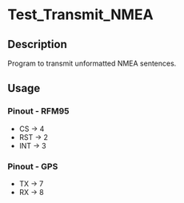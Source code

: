 # Test_Transmit_NMEA
## Description
Program to transmit unformatted NMEA sentences.
## Usage
### Pinout - RFM95
- CS -> 4
- RST -> 2
- INT -> 3
### Pinout - GPS
- TX -> 7
- RX -> 8
